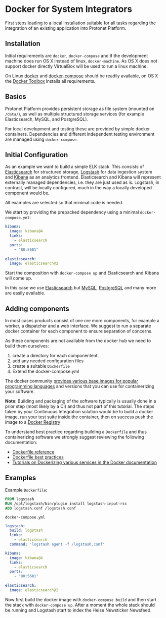 # Docker for System Integrators

First steps leading to a local installation suitable for all tasks regarding the integration of an existing application into Protonet Platform.

## Installation

Initial requirements are  `docker`, `docker-compose` and if the development machine does run OS X instead of linux, `docker-machine`. As OS X does not support docker directly VirtualBox will be used to run a linux machine.


On Linux [docker](https://docs.docker.com/linux/step_one/) and [docker-compose](https://docs.docker.com/engine/installation/ubuntulinux/) should be readily available, on OS X the [Docker Toolbox](https://www.docker.com/docker-toolbox) installs all requirements.


## Basics

Protonet Platform provides persistent storage as file system (mounted on `/data/`), as well as multiple structured storage services (for example Elasticsearch, MySQL, and PostgreSQL).

For local development and testing these are provided by simple docker containers. Dependencies and different independent testing environment are managed using `docker-compose`.


## Initial Configuration

As an example we want to build a simple ELK stack. This consists of [Elasticsearch](https://www.elastic.co/products/elasticsearch) for structured storage, [Logstash](https://www.elastic.co/products/logstash) for data ingestion system and [Kibana](https://www.elastic.co/products/kibana) as an analytics frontend. Elasticsearch and Kibana will represent externally managed dependencies, i.e. they are just used as is. Logstash, in contrast, will be locally configured, much in the way a locally developed component would be.

All examples are selected so that minimal code is needed.

We start by providing the prepacked dependency using a minimal `docker-compose.yml`:

```yaml
kibana:
  image: kibana@4
  links:
    - elasticsearch
  ports:
    - "80:5601"
  
elasticsearch:
  image: elasticsearch@2
```

Start the composition with `docker-compose up` and Elasticsearch and Kibana will come up.

In this case we use [Elasticsearch](https://hub.docker.com/_/elasticsearch/) but [MySQL](https://hub.docker.com/_/mysql/), [PostgreSQL](https://hub.docker.com/_/postgres/) and many more are easily available.

## Adding components

In most cases products consist of one ore more components, for example a worker, a dispatcher and a web interface. We suggest to run a separate docker container for each component to ensure separation of concerns.

As these components are not available from the docker hub we need to build them ourselves:

1. create a directory for each componentent.
2. add any needed configuration files
3. create a suitable `Dockerfile`
4. Extend the docker-compose.yml

The docker community [provides various base images for popular programming languages](https://blog.docker.com/2014/09/docker-hub-official-repos-announcing-language-stacks/) and versions that you can use for containerizing your software.

**Note**: Building and packaging of the software typically is usually done in a prior step (most likely by a CI) and thus not part of this tutorial. The steps taken by your Continuous Integration solution would be to build a docker image, run your test suite inside the container, then on success push the image to a [Docker Registry](https://docs.docker.com/registry/)

To understand best practice regarding building a `Dockerfile` and thus containerizing software we strongly suggest reviewing the following documentation:

* [Dockerfile reference](https://docs.docker.com/engine/reference/builder/)
* [Dockerfile best practices](https://docs.docker.com/engine/articles/dockerfile_best-practices/)
* [Tutorials on Dockerizing various services in the Docker documentation](https://docs.docker.com/engine/examples/)

## Examples

Example `Dockerfile`:

```dockerfile
FROM logstash
RUN /opt/logstash/bin/plugin install logstash-input-rss
ADD logstash.conf /logstash.conf
```

`docker-compose.yml`

```yaml
logstash:
  build: logstash
  links:
    - elasticsearch
  command: 'logstash agent -f /logstash.conf'

kibana:
  image: kibana@4
  links:
    - elasticsearch
  ports:
    - "80:5601"
  
elasticsearch:
  image: elasticsearch@2
```

Now first build the docker image with `docker-compose build` and then start the stack with `docker-compose up`. After a moment the whole stack should be running and Logstash start to index the Heise Newsticker Newsfeed.
